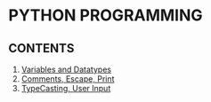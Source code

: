 # PYTHON PROGRAMMING

## CONTENTS

1. [Variables and Datatypes](Variables_Datatypes.md)
2. [Comments, Escape, Print](Comment_Escape_print.md)
3. [TypeCasting, User Input](TypeCasting_UserInput.md)
